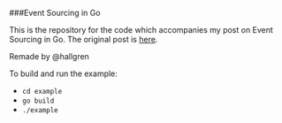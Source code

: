 ###Event Sourcing in Go

This is the repository for the code which accompanies my post on Event Sourcing in Go. The original post is [here](http://jen20.com/2015/02/08/event-sourcing-in-go.html).

Remade by @hallgren

To build and run the example:

- `cd example`
- `go build`
- `./example`

